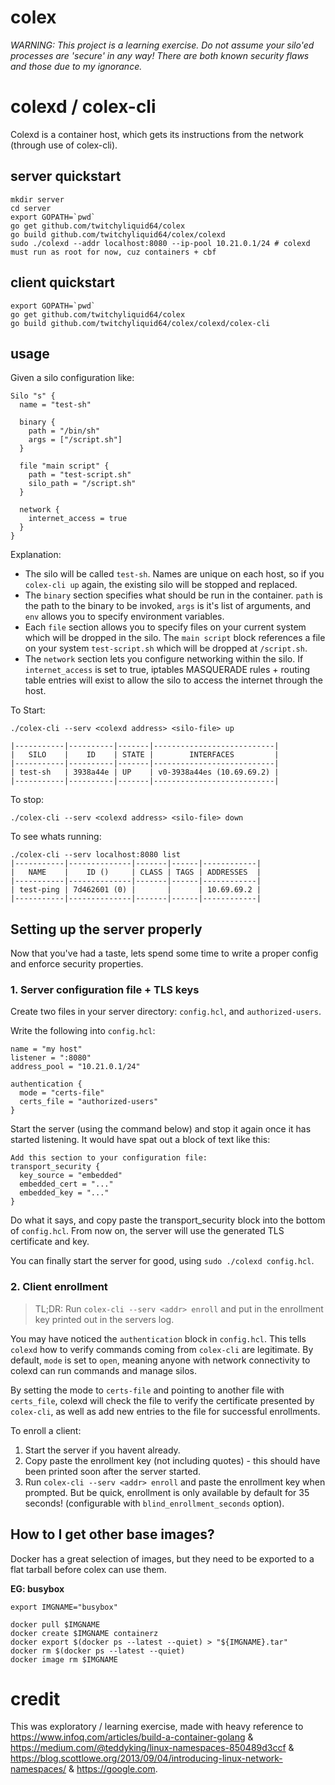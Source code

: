 # colex

*WARNING: This project is a learning exercise. Do not assume your silo'ed processes are 'secure' in any way! There are both known security flaws and those due to my ignorance.*

# colexd / colex-cli

Colexd is a container host, which gets its instructions from the network (through use of colex-cli).

## server quickstart

```shell
mkdir server
cd server
export GOPATH=`pwd`
go get github.com/twitchyliquid64/colex
go build github.com/twitchyliquid64/colex/colexd
sudo ./colexd --addr localhost:8080 --ip-pool 10.21.0.1/24 # colexd must run as root for now, cuz containers + cbf
```

## client quickstart

```shell
export GOPATH=`pwd`
go get github.com/twitchyliquid64/colex
go build github.com/twitchyliquid64/colex/colexd/colex-cli
```

## usage

Given a silo configuration like:

```hcl
Silo "s" {
  name = "test-sh"

  binary {
    path = "/bin/sh"
    args = ["/script.sh"]
  }

  file "main script" {
    path = "test-script.sh"
    silo_path = "/script.sh"
  }

  network {
    internet_access = true
  }
}
```

Explanation:

 * The silo will be called `test-sh`. Names are unique on each host, so if you `colex-cli up` again, the existing silo will be stopped and replaced.
 * The `binary` section specifies what should be run in the container. `path` is the path to the binary to be invoked, `args` is it's list of arguments, and `env` allows you to specify environment variables.
 * Each `file` section allows you to specify files on your current system which will be dropped in the silo. The `main script` block references a file on your system `test-script.sh` which will be dropped at `/script.sh`.
 * The `network` section lets you configure networking within the silo. If `internet_access` is set to true, iptables MASQUERADE rules + routing table entries will exist to allow the silo to access the internet through the host.

To Start:

```shell
./colex-cli --serv <colexd address> <silo-file> up

|-----------|----------|-------|---------------------------|
|   SILO    |    ID    | STATE |        INTERFACES         |
|-----------|----------|-------|---------------------------|
| test-sh   | 3938a44e | UP    | v0-3938a44es (10.69.69.2) |
|-----------|----------|-------|---------------------------|
```

To stop:

```shell
./colex-cli --serv <colexd address> <silo-file> down
```

To see whats running:

```shell
./colex-cli --serv localhost:8080 list
|-----------|--------------|-------|------|------------|
|   NAME    |    ID ()     | CLASS | TAGS | ADDRESSES  |
|-----------|--------------|-------|------|------------|
| test-ping | 7d462601 (0) |       |      | 10.69.69.2 |
|-----------|--------------|-------|------|------------|
```

## Setting up the server properly

Now that you've had a taste, lets spend some time to write a proper config and enforce security properties.

### 1. Server configuration file + TLS keys

Create two files in your server directory: `config.hcl`, and `authorized-users`.

Write the following into `config.hcl`:

```hcl
name = "my host"
listener = ":8080"
address_pool = "10.21.0.1/24"

authentication {
  mode = "certs-file"
  certs_file = "authorized-users"
}
```

Start the server (using the command below) and stop it again once it has started listening. It would have spat out a block of text like this:

```
Add this section to your configuration file:
transport_security {
  key_source = "embedded"
  embedded_cert = "..."
  embedded_key = "..."
}
```

Do what it says, and copy paste the transport_security block into the bottom of `config.hcl`. From now on, the server will use the generated TLS certificate and key.

You can finally start the server for good, using `sudo ./colexd config.hcl`.

### 2. Client enrollment

> TL;DR: Run `colex-cli --serv <addr> enroll` and put in the enrollment key printed out in the servers log.

You may have noticed the `authentication` block in `config.hcl`. This tells `colexd` how to verify commands coming from `colex-cli` are legitimate. By default, `mode` is set to `open`, meaning anyone with network connectivity to colexd can run commands and manage silos.

By setting the mode to `certs-file` and pointing to another file with `certs_file`, colexd will check the file to verify the certificate presented by `colex-cli`, as well as
add new entries to the file for successful enrollments.

To enroll a client:

1. Start the server if you havent already.
2. Copy paste the enrollment key (not including quotes) - this should have been printed soon after the server started.
3. Run `colex-cli --serv <addr> enroll` and paste the enrollment key when prompted. But be quick, enrollment is only available by default for 35 seconds! (configurable with `blind_enrollment_seconds` option).

## How to I get other base images?

Docker has a great selection of images, but they need to be exported to a flat tarball before colex can use them.

**EG: busybox**

```shell
export IMGNAME="busybox"

docker pull $IMGNAME
docker create $IMGNAME containerz
docker export $(docker ps --latest --quiet) > "${IMGNAME}.tar"
docker rm $(docker ps --latest --quiet)
docker image rm $IMGNAME
```

# credit

This was exploratory / learning exercise, made with heavy reference to https://www.infoq.com/articles/build-a-container-golang &
https://medium.com/@teddyking/linux-namespaces-850489d3ccf & https://blog.scottlowe.org/2013/09/04/introducing-linux-network-namespaces/ & https://google.com.
